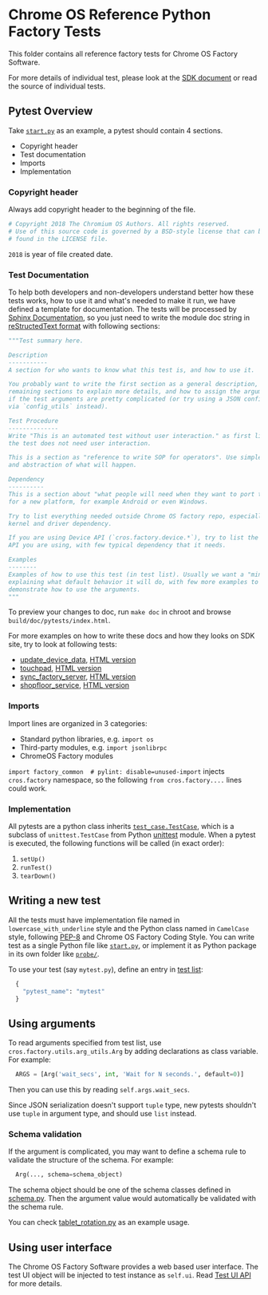 # Chrome OS Reference Python Factory Tests

This folder contains all reference factory tests for Chrome OS Factory Software.

For more details of individual test, please look at the
[SDK document](https://storage.googleapis.com/chromeos-factory-docs/sdk/pytests/index.html)
or read the source of individual tests.

## Pytest Overview

Take [`start.py`](start.py) as an example, a pytest should contain 4 sections.
  * Copyright header
  * Test documentation
  * Imports
  * Implementation

### Copyright header

Always add copyright header to the beginning of the file.
```python
# Copyright 2018 The Chromium OS Authors. All rights reserved.
# Use of this source code is governed by a BSD-style license that can be
# found in the LICENSE file.
```

`2018` is year of file created date.

### Test Documentation

To help both developers and non-developers understand better how these tests
works, how to use it and what's needed to make it run, we have defined a
template for documentation. The tests will be processed by
[Sphinx Documentation](http://sphinx-doc.org), so you just need to write the
module doc string in
[reStructedText format](http://www.sphinx-doc.org/en/stable/rest.html) with
following sections:
```python
"""Test summary here.

Description
-----------
A section for who wants to know what this test is, and how to use it.

You probably want to write the first section as a general description, and
remaining sections to explain more details, and how to assign the arguments
if the test arguments are pretty complicated (or try using a JSON configuration
via `config_utils` instead).

Test Procedure
--------------
Write "This is an automated test without user interaction." as first line if
the test does not need user interaction.

This is a section as "reference to write SOP for operators". Use simpler words
and abstraction of what will happen.

Dependency
----------
This is a section about "what people will need when they want to port the test
for a new platform, for example Android or even Windows.

Try to list everything needed outside Chrome OS factory repo, especially
kernel and driver dependency.

If you are using Device API (`cros.factory.device.*`), try to list the explicit
API you are using, with few typical dependency that it needs.

Examples
--------
Examples of how to use this test (in test list). Usually we want a "minimal" one
explaining what default behavior it will do, with few more examples to
demonstrate how to use the arguments.
"""
```
To preview your changes to doc, run `make doc` in chroot and browse
`build/doc/pytests/index.html`.

For more examples on how to write these docs and how they looks on SDK site, try
to look at following tests:
- [update_device_data](update_device_data.py), [HTML version](https://storage.googleapis.com/chromeos-factory-docs/sdk/pytests/update_device_data.html)
- [touchpad](touchpad.py), [HTML version](https://storage.googleapis.com/chromeos-factory-docs/sdk/pytests/touchpad.html)
- [sync_factory_server](sync_factory_server.py), [HTML version](https://storage.googleapis.com/chromeos-factory-docs/sdk/pytests/sync_factory_server.html)
- [shopfloor_service](shopfloor_service.py), [HTML version](https://storage.googleapis.com/chromeos-factory-docs/sdk/pytests/shopfloor_service.html)

### Imports

Import lines are organized in 3 categories:
* Standard python libraries, e.g. `import os`
* Third-party modules, e.g. `import jsonlibrpc`
* ChromeOS Factory modules

`import factory_common  # pylint: disable=unused-import` injects
`cros.factory` namespace, so the following `from cros.factory....` lines could
work.

### Implementation

All pytests are a python class inherits [`test_case.TestCase`](../test_case.py),
which is a subclass of `unittest.TestCase` from Python
[unittest](https://docs.python.org/2/library/unittest.html) module.  When a
pytest is executed, the following functions will be called (in exact order):
1. `setUp()`
2. `runTest()`
3. `tearDown()`

## Writing a new test

All the tests must have implementation file named in
`lowercase_with_underline` style and the Python class named in `CamelCase`
style, following [PEP-8](https://www.python.org/dev/peps/pep-0008/) and Chrome
OS Factory Coding Style.  You can write test as a single Python file like
[`start.py`](start.py), or implement it as Python package in its own folder like
[`probe/`](probe/).

To use your test (say `mytest.py`), define an entry in
[test list](../test_lists/README.md):
```python
  {
    "pytest_name": "mytest"
  }
```

## Using arguments

To read arguments specified from test list, use
`cros.factory.utils.arg_utils.Arg` by adding declarations as class variable. For
example:
```python
  ARGS = [Arg('wait_secs', int, 'Wait for N seconds.', default=0)]
```

Then you can use this by reading `self.args.wait_secs`.

Since JSON serialization doesn't support `tuple` type, new pytests shouldn't
use `tuple` in argument type, and should use `list` instead.

### Schema validation

If the argument is complicated, you may want to define a schema rule to
validate the structure of the schema. For example:
```python
  Arg(..., schema=schema_object)
```

The schema object should be one of the schema classes defined in
[schema.py](../../utils/schema.py). Then the argument value would
automatically be validated with the schema rule.

You can check [tablet_rotation.py](tablet_rotation.py) as an example usage.

## Using user interface

The Chrome OS Factory Software provides a web based user interface.  The test UI
object will be injected to test instance as `self.ui`.  Read
[Test UI API](https://storage.googleapis.com/chromeos-factory-docs/sdk/test_ui_api.html)
for more details.
